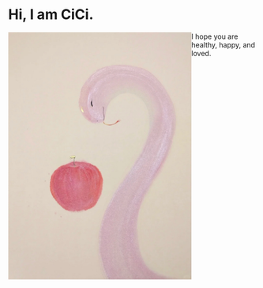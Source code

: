 # Hi, I am CiCi.

<div align="center">
<img height="500" alt="JPG" align="left" src="IMG_0181.jpg">
</div>

I hope you are healthy, happy, and loved.
